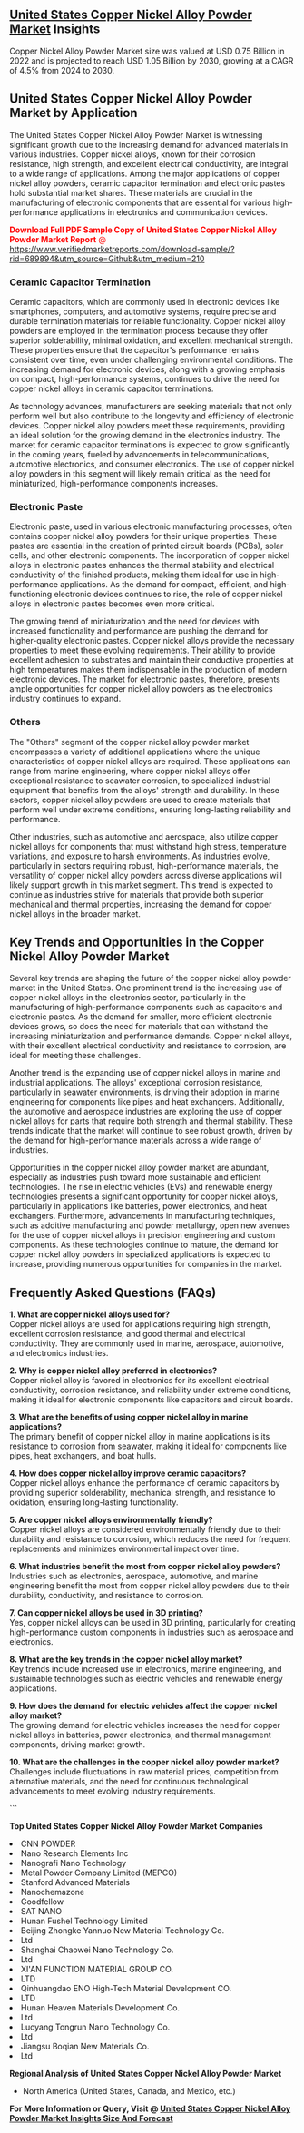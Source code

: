 <h2><a href="https://www.verifiedmarketreports.com/download-sample/?rid=689894&amp;utm_source=Github&amp;utm_medium=210" target="_blank">United States Copper Nickel Alloy Powder Market</a> Insights</h2><p>Copper Nickel Alloy Powder Market size was valued at USD 0.75 Billion in 2022 and is projected to reach USD 1.05 Billion by 2030, growing at a CAGR of 4.5% from 2024 to 2030.</p><p><h2>United States Copper Nickel Alloy Powder Market by Application</h2><p>The United States Copper Nickel Alloy Powder Market is witnessing significant growth due to the increasing demand for advanced materials in various industries. Copper nickel alloys, known for their corrosion resistance, high strength, and excellent electrical conductivity, are integral to a wide range of applications. Among the major applications of copper nickel alloy powders, ceramic capacitor termination and electronic pastes hold substantial market shares. These materials are crucial in the manufacturing of electronic components that are essential for various high-performance applications in electronics and communication devices.</p><p><p><span class=""><span style="color: #ff0000;"><strong>Download Full PDF Sample Copy of United States Copper Nickel Alloy Powder Market Report</strong> @ </span><a href="https://www.verifiedmarketreports.com/download-sample/?rid=689894&amp;utm_source=Github&amp;utm_medium=210" target="_blank">https://www.verifiedmarketreports.com/download-sample/?rid=689894&amp;utm_source=Github&amp;utm_medium=210</a></span></p></p><h3>Ceramic Capacitor Termination</h3><p>Ceramic capacitors, which are commonly used in electronic devices like smartphones, computers, and automotive systems, require precise and durable termination materials for reliable functionality. Copper nickel alloy powders are employed in the termination process because they offer superior solderability, minimal oxidation, and excellent mechanical strength. These properties ensure that the capacitor's performance remains consistent over time, even under challenging environmental conditions. The increasing demand for electronic devices, along with a growing emphasis on compact, high-performance systems, continues to drive the need for copper nickel alloys in ceramic capacitor terminations.</p><p>As technology advances, manufacturers are seeking materials that not only perform well but also contribute to the longevity and efficiency of electronic devices. Copper nickel alloy powders meet these requirements, providing an ideal solution for the growing demand in the electronics industry. The market for ceramic capacitor terminations is expected to grow significantly in the coming years, fueled by advancements in telecommunications, automotive electronics, and consumer electronics. The use of copper nickel alloy powders in this segment will likely remain critical as the need for miniaturized, high-performance components increases.</p><h3>Electronic Paste</h3><p>Electronic paste, used in various electronic manufacturing processes, often contains copper nickel alloy powders for their unique properties. These pastes are essential in the creation of printed circuit boards (PCBs), solar cells, and other electronic components. The incorporation of copper nickel alloys in electronic pastes enhances the thermal stability and electrical conductivity of the finished products, making them ideal for use in high-performance applications. As the demand for compact, efficient, and high-functioning electronic devices continues to rise, the role of copper nickel alloys in electronic pastes becomes even more critical.</p><p>The growing trend of miniaturization and the need for devices with increased functionality and performance are pushing the demand for higher-quality electronic pastes. Copper nickel alloys provide the necessary properties to meet these evolving requirements. Their ability to provide excellent adhesion to substrates and maintain their conductive properties at high temperatures makes them indispensable in the production of modern electronic devices. The market for electronic pastes, therefore, presents ample opportunities for copper nickel alloy powders as the electronics industry continues to expand.</p><h3>Others</h3><p>The "Others" segment of the copper nickel alloy powder market encompasses a variety of additional applications where the unique characteristics of copper nickel alloys are required. These applications can range from marine engineering, where copper nickel alloys offer exceptional resistance to seawater corrosion, to specialized industrial equipment that benefits from the alloys' strength and durability. In these sectors, copper nickel alloy powders are used to create materials that perform well under extreme conditions, ensuring long-lasting reliability and performance.</p><p>Other industries, such as automotive and aerospace, also utilize copper nickel alloys for components that must withstand high stress, temperature variations, and exposure to harsh environments. As industries evolve, particularly in sectors requiring robust, high-performance materials, the versatility of copper nickel alloy powders across diverse applications will likely support growth in this market segment. This trend is expected to continue as industries strive for materials that provide both superior mechanical and thermal properties, increasing the demand for copper nickel alloys in the broader market.</p><h2>Key Trends and Opportunities in the Copper Nickel Alloy Powder Market</h2><p>Several key trends are shaping the future of the copper nickel alloy powder market in the United States. One prominent trend is the increasing use of copper nickel alloys in the electronics sector, particularly in the manufacturing of high-performance components such as capacitors and electronic pastes. As the demand for smaller, more efficient electronic devices grows, so does the need for materials that can withstand the increasing miniaturization and performance demands. Copper nickel alloys, with their excellent electrical conductivity and resistance to corrosion, are ideal for meeting these challenges.</p><p>Another trend is the expanding use of copper nickel alloys in marine and industrial applications. The alloys' exceptional corrosion resistance, particularly in seawater environments, is driving their adoption in marine engineering for components like pipes and heat exchangers. Additionally, the automotive and aerospace industries are exploring the use of copper nickel alloys for parts that require both strength and thermal stability. These trends indicate that the market will continue to see robust growth, driven by the demand for high-performance materials across a wide range of industries.</p><p>Opportunities in the copper nickel alloy powder market are abundant, especially as industries push toward more sustainable and efficient technologies. The rise in electric vehicles (EVs) and renewable energy technologies presents a significant opportunity for copper nickel alloys, particularly in applications like batteries, power electronics, and heat exchangers. Furthermore, advancements in manufacturing techniques, such as additive manufacturing and powder metallurgy, open new avenues for the use of copper nickel alloys in precision engineering and custom components. As these technologies continue to mature, the demand for copper nickel alloy powders in specialized applications is expected to increase, providing numerous opportunities for companies in the market.</p><h2>Frequently Asked Questions (FAQs)</h2><p><strong>1. What are copper nickel alloys used for?</strong><br>Copper nickel alloys are used for applications requiring high strength, excellent corrosion resistance, and good thermal and electrical conductivity. They are commonly used in marine, aerospace, automotive, and electronics industries.</p><p><strong>2. Why is copper nickel alloy preferred in electronics?</strong><br>Copper nickel alloy is favored in electronics for its excellent electrical conductivity, corrosion resistance, and reliability under extreme conditions, making it ideal for electronic components like capacitors and circuit boards.</p><p><strong>3. What are the benefits of using copper nickel alloy in marine applications?</strong><br>The primary benefit of copper nickel alloy in marine applications is its resistance to corrosion from seawater, making it ideal for components like pipes, heat exchangers, and boat hulls.</p><p><strong>4. How does copper nickel alloy improve ceramic capacitors?</strong><br>Copper nickel alloys enhance the performance of ceramic capacitors by providing superior solderability, mechanical strength, and resistance to oxidation, ensuring long-lasting functionality.</p><p><strong>5. Are copper nickel alloys environmentally friendly?</strong><br>Copper nickel alloys are considered environmentally friendly due to their durability and resistance to corrosion, which reduces the need for frequent replacements and minimizes environmental impact over time.</p><p><strong>6. What industries benefit the most from copper nickel alloy powders?</strong><br>Industries such as electronics, aerospace, automotive, and marine engineering benefit the most from copper nickel alloy powders due to their durability, conductivity, and resistance to corrosion.</p><p><strong>7. Can copper nickel alloys be used in 3D printing?</strong><br>Yes, copper nickel alloys can be used in 3D printing, particularly for creating high-performance custom components in industries such as aerospace and electronics.</p><p><strong>8. What are the key trends in the copper nickel alloy market?</strong><br>Key trends include increased use in electronics, marine engineering, and sustainable technologies such as electric vehicles and renewable energy applications.</p><p><strong>9. How does the demand for electric vehicles affect the copper nickel alloy market?</strong><br>The growing demand for electric vehicles increases the need for copper nickel alloys in batteries, power electronics, and thermal management components, driving market growth.</p><p><strong>10. What are the challenges in the copper nickel alloy powder market?</strong><br>Challenges include fluctuations in raw material prices, competition from alternative materials, and the need for continuous technological advancements to meet evolving industry requirements.</p>```</p><p><strong>Top United States Copper Nickel Alloy Powder Market Companies</strong></p><div data-test-id=""><p><li>CNN POWDER</li><li> Nano Research Elements Inc</li><li> Nanografi Nano Technology</li><li> Metal Powder Company Limited (MEPCO)</li><li> Stanford Advanced Materials</li><li> Nanochemazone</li><li> Goodfellow</li><li> SAT NANO</li><li> Hunan Fushel Technology Limited</li><li> Beijing Zhongke Yannuo New Material Technology Co.</li><li> Ltd</li><li> Shanghai Chaowei Nano Technology Co.</li><li> Ltd</li><li> XI'AN FUNCTION MATERIAL GROUP CO.</li><li>LTD</li><li> Qinhuangdao ENO High-Tech Material Development CO.</li><li>LTD</li><li> Hunan Heaven Materials Development Co.</li><li> Ltd</li><li> Luoyang Tongrun Nano Technology Co.</li><li> Ltd</li><li> Jiangsu Boqian New Materials Co.</li><li> Ltd</li></p><div><strong>Regional Analysis of&nbsp;United States Copper Nickel Alloy Powder Market</strong></div><ul><li dir="ltr"><p dir="ltr">North America&nbsp;(United States, Canada, and Mexico, etc.)</p></li></ul><p><strong>For More Information or Query, Visit @&nbsp;</strong><strong><a href="https://www.verifiedmarketreports.com/product/copper-nickel-alloy-powder-market/?utm_source=Github&amp;utm_medium=210" target="_blank">United States Copper Nickel Alloy Powder Market Insights Size And Forecast</a></strong></p></div>
